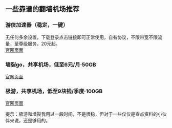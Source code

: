 ## 一些靠谱的翻墙机场推荐
### 游侠加速器（稳定，一键）
无任何多余设置，下载登录点击链接即可正常使用，自有协议，不限带宽不限流量，至尊级服务，20元起。  
[官网页面](http://yd.sjlhcs.com/share.html?channel=tg-10003)

### 墙裂go，共享机场，低至6元/月·50GB
[官网页面](https://dwz.cn/Z3rDuTXG)
  
### 极游，共享机场，低至9块钱/季度·100GB
[官网页面](https://dwz.cn/JXyFiztL)

提示：极游和墙裂我用过一段时间，不是很稳，但对于一些仅仅是查点资料的小伙伴来说，还是够用的。
